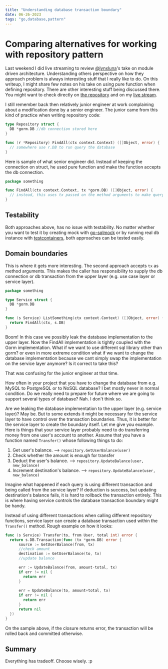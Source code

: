```yaml
---
title: "Understanding database transaction boundary"
date: 06-26-2023
tags: "go,database,pattern"
---
```


# Comparing alternatives for working with repository pattern

Last weekend I did live streaming to review [@lynxluna](https://twitter.com/lynxluna)'s take on module driven architecture. Understanding others perspective on how they approach problem is always interesting stuff that I really like to do. On this writeup, I might share few notes on his take on using pure function when defining repository. There are other interesting stuff being discussed there. You might want to check directly on [the repository](https://github.com/kadcom/mda) and on my [live stream](https://youtube.com/live/PxlHx6Whcic).

I still remember back then relatively junior engineer at work complaining about a modification done by a senior engineer. The junior came from this kind of practice when writing repository code:

```go
type Repository struct {
  DB *gorm.DB //db connection stored here
}

func (r *Repository) FindAll(ctx context.Context) ([]Object, error) {
  // somewhere use r.DB to run query the database
}
```

Here is sample of what senior engineer did. Instead of keeping the connection on struct, he used pure function and make the function accepts the db connection.

```go
package something

func FindAll(ctx context.Context, tx *gorm.DB) ([]Object, error) {
  // instead, this uses tx passed on the method arguments to make query to database
}
```

## Testability

Both approaches above, has no issue with testability. No matter whether you want to test it by creating mock with [go-sqlmock](https://github.com/DATA-DOG/go-sqlmock) or by running real db instance with [testcontainers](https://golang.testcontainers.org/), both approaches can be tested easily.

## Domain boundaries

This is where it gets more interesting. The second approach accepts `tx` as method arguments. This makes the caller has responsibility to supply the db connection or db transaction from the upper layer (e.g. use case layer or service layer). 

```go
package something

type Service struct {
  DB *gorm.DB  
}

func (s Service) ListSomething(ctx context.Context) ([]Object, error) {
  return FindAll(ctx, s.DB)
}
```

Boom! In this case we possibly leak the database implementation to the upper layer. Now the FindAll implementation is tightly coupled with the Gorm implementation. What if we want to use different sql library other than gorm? or even in more extreme condition what if we want to change the database implementation because we cant simply swap the implementation on the service layer anymore? Is it correct to take this?

That was confusing for the junior engineer at that time.

How often in your project that you have to change the database from e.g. MySQL to PostgreSQL or to NoSQL database? I bet mostly never in normal condition. Do we really need to prepare for future where we are going to support several types of database? Nah. I don't think so.

Are we leaking the database implementation to the upper layer (e.g. service layer)? May be. But to some extends it might be necessary for the service layer to have control over the transaction boundaries. Thus, it is better for the service layer to create the boundary itself. Let me give you example. Here is things that your service layer probably need to do transferring money from one user's account to another. Assume that you have a function named `Transfer()` whose following things to do:

1. Get user's balance. --> `repository.GetUserBalance(user)`
1. Check whether the amount is enough for transfer
1. Deduct the user's balance. --> `repository.UpdateBalance(user, new_balance)`
1. Increment destination's balance. --> `repository.UpdateBalance(user, new_balance)`

Imagine what happened if each query is using different transaction and being called from the service layer? If deduction is success, but updating destination's balance fails, it is hard to rollback the transaction entirely. This is where having service controls the database transaction boundary might be handy.

Instead of using different transactions when calling different repository functions, service layer can create a database transaction used within the `Transfer()` method. Rough example on how it looks:

```go
func (s Service) Transfer(to, from User, total int) error {
  return s.DB.Transaction(func (tx *gorm.DB) error {
      source := GetUserBalance(from, tx)
      //check amount
      destination := GetUserBalance(to, tx)
      //update balance

      err := UpdateBalance(from, amount-total, tx)
      if err != nil {
        return err
      }
      
      err = UpdateBalance(to, amount+total, tx)
      if err != nil {
        return err
      }
      return nil
  })
}
```

On the sample above, if the closure returns error, the transaction will be rolled back and committed otherwise. 

## Summary

Everything has tradeoff. Choose wisely. :p 

